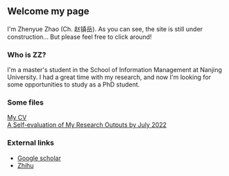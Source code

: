 ## Welcome my page
I'm Zhenyue Zhao (Ch. 赵镇岳). As you can see, the site is still under construction...
But please feel free to click around!

### Who is ZZ?

I'm a master's student in the School of Information Management at Nanjing University. I had a great time with my research, and now I'm looking for some opportunities to study as a PhD student. 

### Some files

[My CV](/assets/CV_Zhao.pdf) \
[A Self-evaluation of My Research Outputs by July 2022](/assets/evl.pdf)

### External links

- [Google scholar](https://scholar.google.com/citations?user=9jOy3v4AAAAJ&hl=en)
- [Zhihu](https://www.zhihu.com/people/zhao-zhen-yue-37)
